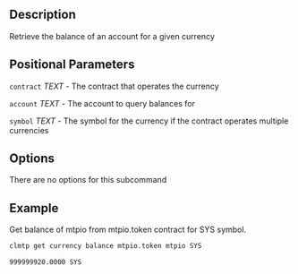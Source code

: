 ## Description

Retrieve the balance of an account for a given currency

## Positional Parameters
`contract` _TEXT_ - The contract that operates the currency

`account` _TEXT_ - The account to query balances for

`symbol` _TEXT_ - The symbol for the currency if the contract operates multiple currencies

## Options
There are no options for this subcommand

## Example
Get balance of mtpio from mtpio.token contract for SYS symbol. 

```sh
clmtp get currency balance mtpio.token mtpio SYS
```
```console
999999920.0000 SYS
```
